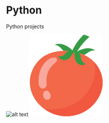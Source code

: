 # Python
Python projects

![alt text](https://upload.wikimedia.org/wikipedia/commons/8/89/Tomato_je.jpg)
![plot](./pomodoro_GUI/tomato.png)
